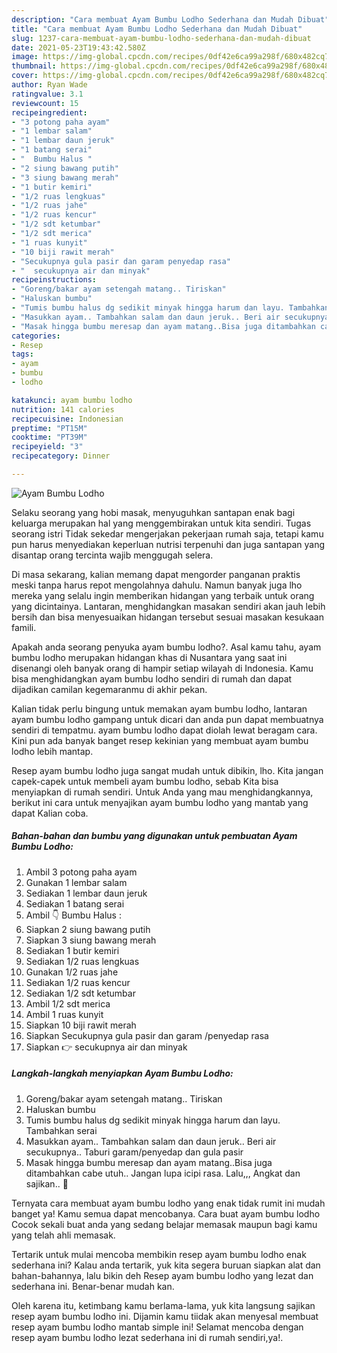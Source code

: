 ```yaml
---
description: "Cara membuat Ayam Bumbu Lodho Sederhana dan Mudah Dibuat"
title: "Cara membuat Ayam Bumbu Lodho Sederhana dan Mudah Dibuat"
slug: 1237-cara-membuat-ayam-bumbu-lodho-sederhana-dan-mudah-dibuat
date: 2021-05-23T19:43:42.580Z
image: https://img-global.cpcdn.com/recipes/0df42e6ca99a298f/680x482cq70/ayam-bumbu-lodho-foto-resep-utama.jpg
thumbnail: https://img-global.cpcdn.com/recipes/0df42e6ca99a298f/680x482cq70/ayam-bumbu-lodho-foto-resep-utama.jpg
cover: https://img-global.cpcdn.com/recipes/0df42e6ca99a298f/680x482cq70/ayam-bumbu-lodho-foto-resep-utama.jpg
author: Ryan Wade
ratingvalue: 3.1
reviewcount: 15
recipeingredient:
- "3 potong paha ayam"
- "1 lembar salam"
- "1 lembar daun jeruk"
- "1 batang serai"
- "  Bumbu Halus "
- "2 siung bawang putih"
- "3 siung bawang merah"
- "1 butir kemiri"
- "1/2 ruas lengkuas"
- "1/2 ruas jahe"
- "1/2 ruas kencur"
- "1/2 sdt ketumbar"
- "1/2 sdt merica"
- "1 ruas kunyit"
- "10 biji rawit merah"
- "Secukupnya gula pasir dan garam penyedap rasa"
- "  secukupnya air dan minyak"
recipeinstructions:
- "Goreng/bakar ayam setengah matang.. Tiriskan"
- "Haluskan bumbu"
- "Tumis bumbu halus dg sedikit minyak hingga harum dan layu. Tambahkan serai"
- "Masukkan ayam.. Tambahkan salam dan daun jeruk.. Beri air secukupnya.. Taburi garam/penyedap dan gula pasir"
- "Masak hingga bumbu meresap dan ayam matang..Bisa juga ditambahkan cabe utuh.. Jangan lupa icipi rasa. Lalu,,, Angkat dan sajikan.. 🙌"
categories:
- Resep
tags:
- ayam
- bumbu
- lodho

katakunci: ayam bumbu lodho 
nutrition: 141 calories
recipecuisine: Indonesian
preptime: "PT15M"
cooktime: "PT39M"
recipeyield: "3"
recipecategory: Dinner

---
```



![Ayam Bumbu Lodho](https://img-global.cpcdn.com/recipes/0df42e6ca99a298f/680x482cq70/ayam-bumbu-lodho-foto-resep-utama.jpg)

Selaku seorang yang hobi masak, menyuguhkan santapan enak bagi keluarga merupakan hal yang menggembirakan untuk kita sendiri. Tugas seorang istri Tidak sekedar mengerjakan pekerjaan rumah saja, tetapi kamu pun harus menyediakan keperluan nutrisi terpenuhi dan juga santapan yang disantap orang tercinta wajib menggugah selera.

Di masa  sekarang, kalian memang dapat mengorder panganan praktis meski tanpa harus repot mengolahnya dahulu. Namun banyak juga lho mereka yang selalu ingin memberikan hidangan yang terbaik untuk orang yang dicintainya. Lantaran, menghidangkan masakan sendiri akan jauh lebih bersih dan bisa menyesuaikan hidangan tersebut sesuai masakan kesukaan famili. 



Apakah anda seorang penyuka ayam bumbu lodho?. Asal kamu tahu, ayam bumbu lodho merupakan hidangan khas di Nusantara yang saat ini disenangi oleh banyak orang di hampir setiap wilayah di Indonesia. Kamu bisa menghidangkan ayam bumbu lodho sendiri di rumah dan dapat dijadikan camilan kegemaranmu di akhir pekan.

Kalian tidak perlu bingung untuk memakan ayam bumbu lodho, lantaran ayam bumbu lodho gampang untuk dicari dan anda pun dapat membuatnya sendiri di tempatmu. ayam bumbu lodho dapat diolah lewat beragam cara. Kini pun ada banyak banget resep kekinian yang membuat ayam bumbu lodho lebih mantap.

Resep ayam bumbu lodho juga sangat mudah untuk dibikin, lho. Kita jangan capek-capek untuk membeli ayam bumbu lodho, sebab Kita bisa menyiapkan di rumah sendiri. Untuk Anda yang mau menghidangkannya, berikut ini cara untuk menyajikan ayam bumbu lodho yang mantab yang dapat Kalian coba.

<!--inarticleads1-->

##### Bahan-bahan dan bumbu yang digunakan untuk pembuatan Ayam Bumbu Lodho:

1. Ambil 3 potong paha ayam
1. Gunakan 1 lembar salam
1. Sediakan 1 lembar daun jeruk
1. Sediakan 1 batang serai
1. Ambil  👇 Bumbu Halus :
1. Siapkan 2 siung bawang putih
1. Siapkan 3 siung bawang merah
1. Sediakan 1 butir kemiri
1. Sediakan 1/2 ruas lengkuas
1. Gunakan 1/2 ruas jahe
1. Sediakan 1/2 ruas kencur
1. Sediakan 1/2 sdt ketumbar
1. Ambil 1/2 sdt merica
1. Ambil 1 ruas kunyit
1. Siapkan 10 biji rawit merah
1. Siapkan Secukupnya gula pasir dan garam /penyedap rasa
1. Siapkan  👉 secukupnya air dan minyak




<!--inarticleads2-->

##### Langkah-langkah menyiapkan Ayam Bumbu Lodho:

1. Goreng/bakar ayam setengah matang.. Tiriskan
1. Haluskan bumbu
1. Tumis bumbu halus dg sedikit minyak hingga harum dan layu. Tambahkan serai
1. Masukkan ayam.. Tambahkan salam dan daun jeruk.. Beri air secukupnya.. Taburi garam/penyedap dan gula pasir
1. Masak hingga bumbu meresap dan ayam matang..Bisa juga ditambahkan cabe utuh.. Jangan lupa icipi rasa. Lalu,,, Angkat dan sajikan.. 🙌




Ternyata cara membuat ayam bumbu lodho yang enak tidak rumit ini mudah banget ya! Kamu semua dapat mencobanya. Cara buat ayam bumbu lodho Cocok sekali buat anda yang sedang belajar memasak maupun bagi kamu yang telah ahli memasak.

Tertarik untuk mulai mencoba membikin resep ayam bumbu lodho enak sederhana ini? Kalau anda tertarik, yuk kita segera buruan siapkan alat dan bahan-bahannya, lalu bikin deh Resep ayam bumbu lodho yang lezat dan sederhana ini. Benar-benar mudah kan. 

Oleh karena itu, ketimbang kamu berlama-lama, yuk kita langsung sajikan resep ayam bumbu lodho ini. Dijamin kamu tiidak akan menyesal membuat resep ayam bumbu lodho mantab simple ini! Selamat mencoba dengan resep ayam bumbu lodho lezat sederhana ini di rumah sendiri,ya!.

